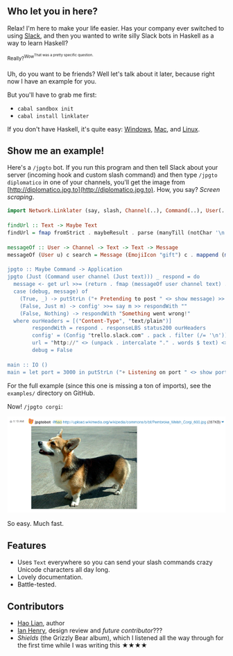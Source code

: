 ## Who let you in here?

Relax! I'm here to make your life easier. Has your company ever
switched to using [Slack](https://slack.com), and then you wanted to
write silly Slack bots in Haskell as a way to learn Haskell?

<sup>Really?<sup>Wow<sup>That was a pretty specific question.</sup></sup>

Uh, do you want to be friends? Well let's talk about it later, because right now I have an example for you.

But you'll have to grab me first:

* `cabal sandbox init`
* `cabal install linklater`

If you don't have Haskell, it's quite easy: [Windows](http://www.haskell.org/platform/), [Mac](http://ghcformacosx.github.io/), and [Linux](https://gist.githubusercontent.com/hlian/b5a975252997cb3e0020/raw/e4ecab3042225d321a88ee74e804c38ead38ed52/gistfile1.txt).

## Show me an example!

Here's a `/jpgto` bot. If you run this program and then tell Slack
about your server (incoming hook and custom slash command) and then
type `/jpgto diplomatico` in one of your channels, you'll get the
image from [http://diplomatico.jpg.to](http://diplomatico.jpg.to). How, you say? _Screen scraping_.

```haskell
import Network.Linklater (say, slash, Channel(..), Command(..), User(..), Config(..), Message(..), Icon(..))

findUrl :: Text -> Maybe Text
findUrl = fmap fromStrict . maybeResult . parse (manyTill (notChar '\n') (string "src=\"") *> takeTill (== '"'))

messageOf :: User -> Channel -> Text -> Text -> Message
messageOf (User u) c search = Message (EmojiIcon "gift") c . mappend (mconcat ["@", u, `", search, "`: "])

jpgto :: Maybe Command -> Application
jpgto (Just (Command user channel (Just text))) _ respond = do
  message <- get url >>= (return . fmap (messageOf user channel text) . findUrl . decodeUtf8 . flip (^.) responseBody)
  case (debug, message) of
    (True, _) -> putStrLn ("+ Pretending to post " <> show message) >> respondWith ""
    (False, Just m) -> config' >>= say m >> respondWith ""
    (False, Nothing) -> respondWith "Something went wrong!"
  where ourHeaders = [("Content-Type", "text/plain")]
        respondWith = respond . responseLBS status200 ourHeaders
        config' = (Config "trello.slack.com" . pack . filter (/= '\n')) <$> readFile "token"
        url = "http://" <> (unpack . intercalate "." . words $ text) <> ".jpg.to/"
        debug = False

main :: IO ()
main = let port = 3000 in putStrLn ("+ Listening on port " <> show port) >> run port (slash jpgto)
```

For the full example (since this one is missing a ton of imports), see
the `examples/` directory on GitHub.

Now! `/jpgto corgi`:

![jpgtobot in action](corgi.jpg)

So easy. Much fast.

## Features

* Uses `Text` everywhere so you can send your slash commands crazy Unicode characters all day long.
* Lovely documentation.
* Battle-tested.


## Contributors

* [Hao Lian](https://hao.codes), author
* [Ian Henry](https://ianthehenry.com), design review and _future contributor_???
* *Shields* (the Grizzly Bear album), which I listened all the way through for the first time while I was writing this ★★★★
